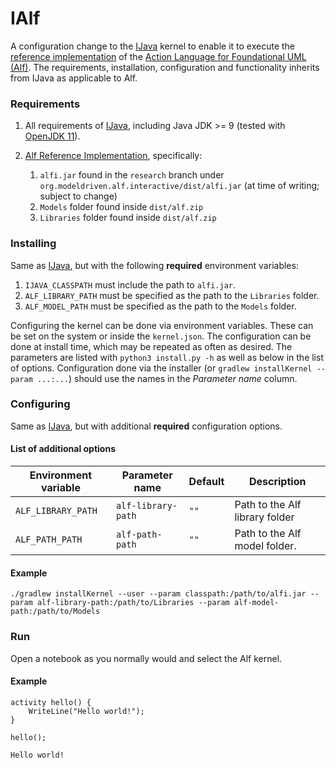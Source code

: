 # IAlf

A configuration change to the [IJava](https://github.com/SpencerPark/IJava) kernel to enable it to execute the [reference implementation](https://github.com/ModelDriven/Alf-Reference-Implementation) of the [Action Language for Foundational UML (Alf)](https://www.omg.org/spec/ALF/About-ALF/). The requirements, installation, configuration and functionality inherits from IJava as applicable to Alf.

### Requirements

1. All requirements of [IJava](https://github.com/SpencerPark/IJava#requirements), including Java JDK >= 9 (tested with [OpenJDK 11](https://jdk.java.net/11/)).

2. [Alf Reference Implementation](https://github.com/ModelDriven/Alf-Reference-Implementation), specifically:
    1. `alfi.jar` found in the `research` branch under `org.modeldriven.alf.interactive/dist/alfi.jar` (at time of writing; subject to change)
    2. `Models` folder found inside `dist/alf.zip`
    3. `Libraries` folder found inside `dist/alf.zip`
        
### Installing

Same as [IJava](https://github.com/SpencerPark/IJava#installing), but with the following **required** environment variables:

1. `IJAVA_CLASSPATH` must include the path to `alfi.jar`.
2. `ALF_LIBRARY_PATH` must be specified as the path to the `Libraries` folder.
3. `ALF_MODEL_PATH` must be specified as the path to the `Models` folder.

Configuring the kernel can be done via environment variables. These can be set on the system or inside the `kernel.json`.  The configuration can be done at install time, which may be repeated as often as desired. The parameters are listed with `python3 install.py -h` as well as below in the list of options. Configuration done via the installer (or `gradlew installKernel --param ...:...`) should use the names in the _Parameter name_ column.

### Configuring

Same as [IJava](https://github.com/SpencerPark/IJava#configuring), but with additional **required** configuration options.

#### List of additional options

| Environment variable | Parameter name | Default | Description |
|----------------------|----------------|---------|-------------|
| `ALF_LIBRARY_PATH` | `alf-library-path` | `""` | Path to the Alf library folder |
| `ALF_PATH_PATH` | `alf-path-path` | `""` | Path to the Alf model folder. |

#### Example
`./gradlew installKernel --user --param classpath:/path/to/alfi.jar --param alf-library-path:/path/to/Libraries --param alf-model-path:/path/to/Models`

### Run

Open a notebook as you normally would and select the Alf kernel.

#### Example
```
activity hello() {
    WriteLine("Hello world!");
}
```
```
hello();
```
```
Hello world!
```